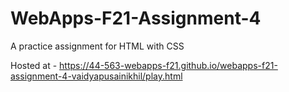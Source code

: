 # WebApps-F21-Assignment-4
A practice assignment for HTML with CSS

Hosted at - <https://44-563-webapps-f21.github.io/webapps-f21-assignment-4-vaidyapusainikhil/play.html>
